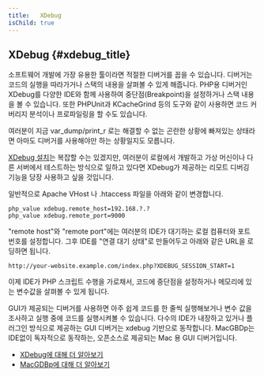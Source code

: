 ```yaml
---
title:   XDebug
isChild: true
---
```


## XDebug {#xdebug_title}

소프트웨어 개발에 가장 유용한 툴이라면 적절한 디버거를 꼽을 수 있습니다. 디버거는 코드의 실행을 따라가거나 스택의 내용을 살펴볼 수 있게 해줍니다.
PHP용 디버거인 XDebug를 다양한 IDE와 함께 사용하여 중단점(Breakpoint)을 설정하거나 스택 내용을 볼 수 있습니다.
또한 PHPUnit과 KCacheGrind 등의 도구와 같이 사용하면 코드 커버리지 분석이나 프로파일링을 할 수도 있습니다.

여러분이 지금 var_dump/print_r 로는 해결할 수 없는 곤란한 상황에 빠져있는 상태라면 아마도 디버거를 사용해야만 하는 상황일지도 모릅니다.

[XDebug 설치][xdebug-install]는 복잡할 수는 있겠지만, 여러분이 로컬에서 개발하고 가상 머신이나 다른 서버에서 테스트하는 방식으로
일하고 있다면 XDebug가 제공하는 리모트 디버깅 기능을 당장 사용하고 싶을 것입니다.

일반적으로 Apache VHost 나 .htaccess 파일을 아래와 같이 변경합니다.

    php_value xdebug.remote_host=192.168.?.?
    php_value xdebug.remote_port=9000

"remote host"와 "remote port"에는 여러분의 IDE가 대기하는 로컬 컴퓨터와 포트 번호를 설정합니다. 그후 IDE를
"연결 대기 상태"로 만들어두고 아래와 같은 URL을 로딩하면 됩니다.

    http://your-website.example.com/index.php?XDEBUG_SESSION_START=1

이제 IDE가 PHP 스크립트 수행을 가로채서, 코드에 중단점을 설정하거나 메모리에 있는 변수값을 살펴볼 수 있게 됩니다.

GUI가 제공되는 디버거를 사용하면 아주 쉽게 코드를 한 줄씩 실행해보거나 변수 값을 조사하고 실행 중에 코드를 실행시켜볼 수 있습니다.
다수의 IDE가 내장하고 있거나 플러그인 방식으로 제공하는 GUI 디버거는 xdebug 기반으로 동작합니다. MacGBDp는 IDE없이 독자적으로 동작하는, 오픈소스로 제공되는 Mac 용 GUI 디버거입니다.

 * [XDebug에 대해 더 알아보기][xdebug-docs]
 * [MacGDBp에 대해 더 알아보기][macgdbp-install]

[xdebug-docs]: http://xdebug.org/docs/
[xdebug-install]: http://xdebug.org/docs/install
[macgdbp-install]: http://www.bluestatic.org/software/macgdbp/
